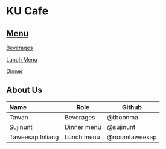# KU Cafe

## [Menu](Menu.md)
 
[Beverages](Menu.md#Beverages)    

[Lunch Menu](Menu.md#Lunch)    

[Dinner](Menu.md#dinner)    







## About Us

| Name      | Role      | Github          |
|:----------|-----------|-----------------|
| Tawan     | Beverages | @tboonma        |
| Sujinunt | Dinner menu | @sujinunt |
| Taweesap Inliang | Lunch menu | @noomtaweesap |

